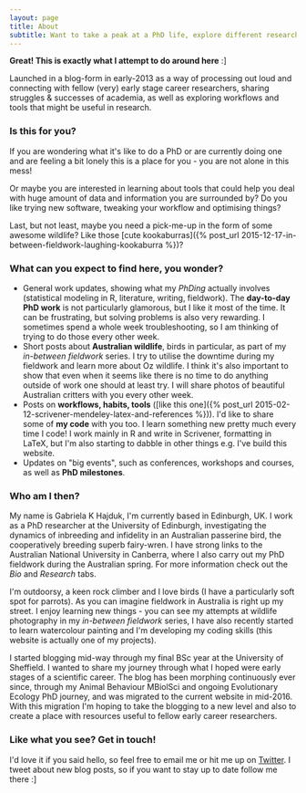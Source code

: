 ```yaml
---
layout: page
title: About
subtitle: Want to take a peak at a PhD life, explore different research tools and get a glimpse of Oz wildlife?
---
```



**Great! This is exactly what I attempt to do around here** :] 

Launched in a blog-form in early-2013 as a way of processing out loud and connecting with fellow (very) early stage career researchers, sharing struggles & successes of academia, as well as exploring workflows and tools that might be useful in research.

### Is this for you?

If you are wondering what it's like to do a PhD or are currently doing one and are feeling a bit lonely this is a place for you - you are not alone in this mess!

Or maybe you are interested in learning about tools that could help you deal with huge amount of data and information you are surrounded by? Do you like trying new software, tweaking your workflow and optimising things?

Last, but not least, maybe you need a pick-me-up in the form of some awesome wildlife? Like those [cute kookaburras]({% post_url 2015-12-17-in-between-fieldwork-laughing-kookaburra %})?

### What can you expect to find here, you wonder?


- General work updates, showing what my *PhDing* actually involves (statistical modeling in R, literature, writing, fieldwork). The **day-to-day PhD work** is not particularly glamorous, but I like it most of the time. It can be frustrating, but solving problems is also very rewarding. I sometimes spend a whole week troubleshooting, so I am thinking of trying to do those every other week.
- Short posts about **Australian wildlife**, birds in particular, as part of my *in-between fieldwork* series. I try to utilise the downtime during my fieldwork and learn more about Oz wildlife. I think it's also important to show that even when it seems like there is no time to do anything outside of work one should at least try. I will share photos of beautiful Australian critters with you every other week.
- Posts on **workflows, habits, tools** ([like this one]({% post_url 2015-02-12-scrivener-mendeley-latex-and-references %})). I'd like to share some of **my code** with you too. I learn something new pretty much every time I code! I work mainly in R and write in Scrivener, formatting in LaTeX, but I'm also starting to dabble in other things e.g. I've build this website.
- Updates on "big events", such as conferences, workshops and courses, as well as **PhD milestones**.

### Who am I then?

My name is Gabriela K Hajduk, I'm currently based in Edinburgh, UK. I work as a PhD researcher at the University of Edinburgh, investigating the dynamics of inbreeding and infidelity in an Australian passerine bird, the cooperatively breeding superb fairy-wren. I have strong links to the Australian National University in Canberra, where I also carry out my PhD fieldwork during the Australian spring. For more information check out the *Bio* and *Research* tabs.

I'm outdoorsy, a keen rock climber and I love birds (I have a particularly soft spot for parrots). As you can imagine fieldwork in Australia is right up my street. I enjoy learning new things - you can see my attempts at wildlife photography in my *in-between fieldwork* series, I have also recently started to learn watercolour painting and I'm developing my coding skills (this website is actually one of my projects).

I started blogging mid-way through my final BSc year at the University of Sheffield. I wanted to share my journey through what I hoped were early stages of a scientific career. The blog has been morphing continuously ever since, through my Animal Behaviour MBiolSci and ongoing Evolutionary Ecology PhD journey, and was migrated to the current website in mid-2016. With this migration I'm hoping to take the blogging to a new level and also to create a place with resources useful to fellow early career researchers.

### Like what you see? Get in touch!

I'd love it if you said hello, so feel free to email me or hit me up on [Twitter](https://twitter.com/AmidstScience). I tweet about new blog posts, so if you want to stay up to date follow me there :]